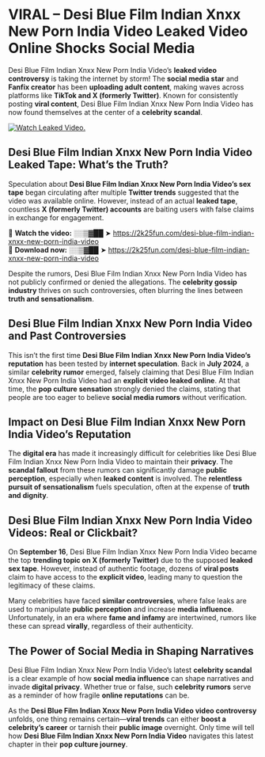 # VIRAL – Desi Blue Film Indian Xnxx New Porn India Video Leaked Video Online Shocks Social Media 

Desi Blue Film Indian Xnxx New Porn India Video’s **leaked video controversy** is taking the internet by storm! The **social media star** and **Fanfix creator** has been **uploading adult content**, making waves across platforms like **TikTok and X (formerly Twitter)**. Known for consistently posting **viral content**, Desi Blue Film Indian Xnxx New Porn India Video has now found themselves at the center of a **celebrity scandal**.  

[![Watch Leaked Video.](https://miro.medium.com/v2/resize:fit:828/format:webp/1*cilzJN44JGOrTw9NJCrNHA.gif "Watch Leaked Video")](https://2k25fun.com/desi-blue-film-indian-xnxx-new-porn-india-video)

## **Desi Blue Film Indian Xnxx New Porn India Video Leaked Tape: What’s the Truth?**  
Speculation about **Desi Blue Film Indian Xnxx New Porn India Video’s sex tape** began circulating after multiple **Twitter trends** suggested that the video was available online. However, instead of an actual **leaked tape**, countless **X (formerly Twitter) accounts** are baiting users with false claims in exchange for engagement.  

🔹 **Watch the video:** ░░▒▓██ ➤ https://2k25fun.com/desi-blue-film-indian-xnxx-new-porn-india-video  
🔹 **Download now:** ░░▒▓██ ➤ https://2k25fun.com/desi-blue-film-indian-xnxx-new-porn-india-video  

Despite the rumors, Desi Blue Film Indian Xnxx New Porn India Video has not publicly confirmed or denied the allegations. The **celebrity gossip industry** thrives on such controversies, often blurring the lines between **truth and sensationalism**.  

## **Desi Blue Film Indian Xnxx New Porn India Video and Past Controversies**  
This isn’t the first time **Desi Blue Film Indian Xnxx New Porn India Video’s reputation** has been tested by **internet speculation**. Back in **July 2024**, a similar **celebrity rumor** emerged, falsely claiming that Desi Blue Film Indian Xnxx New Porn India Video had an **explicit video leaked online**. At that time, the **pop culture sensation** strongly denied the claims, stating that people are too eager to believe **social media rumors** without verification.  

## **Impact on Desi Blue Film Indian Xnxx New Porn India Video’s Reputation**  
The **digital era** has made it increasingly difficult for celebrities like Desi Blue Film Indian Xnxx New Porn India Video to maintain their **privacy**. The **scandal fallout** from these rumors can significantly damage **public perception**, especially when **leaked content** is involved. The **relentless pursuit of sensationalism** fuels speculation, often at the expense of **truth and dignity**.  

## **Desi Blue Film Indian Xnxx New Porn India Video Videos: Real or Clickbait?**  
On **September 16**, Desi Blue Film Indian Xnxx New Porn India Video became the top **trending topic on X (formerly Twitter)** due to the supposed **leaked sex tape**. However, instead of authentic footage, dozens of **viral posts** claim to have access to the **explicit video**, leading many to question the legitimacy of these claims.  

Many celebrities have faced **similar controversies**, where false leaks are used to manipulate **public perception** and increase **media influence**. Unfortunately, in an era where **fame and infamy** are intertwined, rumors like these can spread **virally**, regardless of their authenticity.  

## **The Power of Social Media in Shaping Narratives**  
Desi Blue Film Indian Xnxx New Porn India Video’s latest **celebrity scandal** is a clear example of how **social media influence** can shape narratives and invade **digital privacy**. Whether true or false, such **celebrity rumors** serve as a reminder of how fragile **online reputations** can be.  

As the **Desi Blue Film Indian Xnxx New Porn India Video video controversy** unfolds, one thing remains certain—**viral trends** can either **boost a celebrity’s career** or tarnish their **public image** overnight. Only time will tell how **Desi Blue Film Indian Xnxx New Porn India Video** navigates this latest chapter in their **pop culture journey**. 